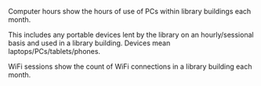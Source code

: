 Computer hours show the hours of use of PCs within library buildings each month.

This includes any portable devices lent by the library on an hourly/sessional basis and used in a library building. Devices mean laptops/PCs/tablets/phones.

WiFi sessions show the count of WiFi connections in a library building each month.
